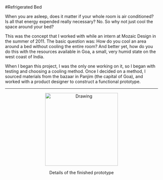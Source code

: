 #Refrigerated Bed

When you are asleep, does it matter if your whole room is air conditioned? Is all that energy expended really necessary? No. So why not just cool the space around your bed?

This was the concept that I worked with while an intern at Mozaic Design in the summer of 2011. The basic question was: How do you cool an area around a bed without cooling the entire room? And better yet, how do you do this with the resources available in Goa, a small, very humid state on the west coast of India.

When I began this project, I was the only one working on it, so I began with testing and choosing a cooling method. Once I decided on a method, I sourced materials from the bazaar in Panjim (the capital of Goa), and worked with a product designer to construct a functional prototype.

---

<center>
<img src="/images/bed.png" alt="Drawing" style="width: 240px;"/>
<p> Details of the finished prototype </p>
</center>